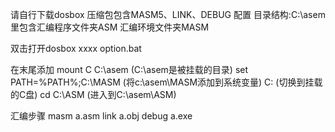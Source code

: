 请自行下载dosbox
压缩包包含MASM5、LINK、DEBUG
         配置
目录结构:C:\asem里包含汇编程序文件夹ASM 汇编环境文件夹MASM

双击打开dosbox xxxx option.bat

在末尾添加
  mount C C:\asem (C:\asem是被挂载的目录)
  set PATH=%PATH%;C:\MASM (将c:\asem\MASM添加到系统变量)
  C:  (切换到挂载的C盘)
  cd C:\ASM (进入到C:\asem\ASM)



 汇编步骤
masm a.asm
link a.obj
debug a.exe
